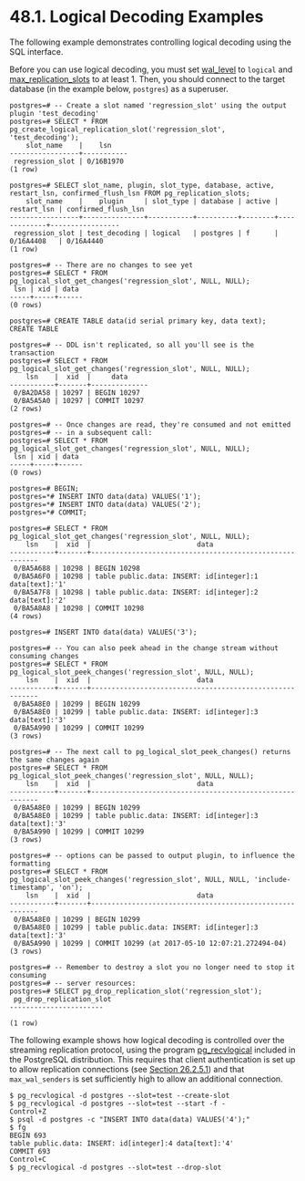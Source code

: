 # 48.1. Logical Decoding Examples

The following example demonstrates controlling logical decoding using the SQL interface.

Before you can use logical decoding, you must set [wal\_level](https://www.postgresql.org/docs/13/runtime-config-wal.html#GUC-WAL-LEVEL) to `logical` and [max\_replication\_slots](https://www.postgresql.org/docs/13/runtime-config-replication.html#GUC-MAX-REPLICATION-SLOTS) to at least 1. Then, you should connect to the target database \(in the example below, `postgres`\) as a superuser.

```text
postgres=# -- Create a slot named 'regression_slot' using the output plugin 'test_decoding'
postgres=# SELECT * FROM pg_create_logical_replication_slot('regression_slot', 'test_decoding');
    slot_name    |    lsn
-----------------+-----------
 regression_slot | 0/16B1970
(1 row)

postgres=# SELECT slot_name, plugin, slot_type, database, active, restart_lsn, confirmed_flush_lsn FROM pg_replication_slots;
    slot_name    |    plugin     | slot_type | database | active | restart_lsn | confirmed_flush_lsn
-----------------+---------------+-----------+----------+--------+-------------+-----------------
 regression_slot | test_decoding | logical   | postgres | f      | 0/16A4408   | 0/16A4440
(1 row)

postgres=# -- There are no changes to see yet
postgres=# SELECT * FROM pg_logical_slot_get_changes('regression_slot', NULL, NULL);
 lsn | xid | data 
-----+-----+------
(0 rows)

postgres=# CREATE TABLE data(id serial primary key, data text);
CREATE TABLE

postgres=# -- DDL isn't replicated, so all you'll see is the transaction
postgres=# SELECT * FROM pg_logical_slot_get_changes('regression_slot', NULL, NULL);
    lsn    |  xid  |     data     
-----------+-------+--------------
 0/BA2DA58 | 10297 | BEGIN 10297
 0/BA5A5A0 | 10297 | COMMIT 10297
(2 rows)

postgres=# -- Once changes are read, they're consumed and not emitted
postgres=# -- in a subsequent call:
postgres=# SELECT * FROM pg_logical_slot_get_changes('regression_slot', NULL, NULL);
 lsn | xid | data 
-----+-----+------
(0 rows)

postgres=# BEGIN;
postgres=*# INSERT INTO data(data) VALUES('1');
postgres=*# INSERT INTO data(data) VALUES('2');
postgres=*# COMMIT;

postgres=# SELECT * FROM pg_logical_slot_get_changes('regression_slot', NULL, NULL);
    lsn    |  xid  |                          data                           
-----------+-------+---------------------------------------------------------
 0/BA5A688 | 10298 | BEGIN 10298
 0/BA5A6F0 | 10298 | table public.data: INSERT: id[integer]:1 data[text]:'1'
 0/BA5A7F8 | 10298 | table public.data: INSERT: id[integer]:2 data[text]:'2'
 0/BA5A8A8 | 10298 | COMMIT 10298
(4 rows)

postgres=# INSERT INTO data(data) VALUES('3');

postgres=# -- You can also peek ahead in the change stream without consuming changes
postgres=# SELECT * FROM pg_logical_slot_peek_changes('regression_slot', NULL, NULL);
    lsn    |  xid  |                          data                           
-----------+-------+---------------------------------------------------------
 0/BA5A8E0 | 10299 | BEGIN 10299
 0/BA5A8E0 | 10299 | table public.data: INSERT: id[integer]:3 data[text]:'3'
 0/BA5A990 | 10299 | COMMIT 10299
(3 rows)

postgres=# -- The next call to pg_logical_slot_peek_changes() returns the same changes again
postgres=# SELECT * FROM pg_logical_slot_peek_changes('regression_slot', NULL, NULL);
    lsn    |  xid  |                          data                           
-----------+-------+---------------------------------------------------------
 0/BA5A8E0 | 10299 | BEGIN 10299
 0/BA5A8E0 | 10299 | table public.data: INSERT: id[integer]:3 data[text]:'3'
 0/BA5A990 | 10299 | COMMIT 10299
(3 rows)

postgres=# -- options can be passed to output plugin, to influence the formatting
postgres=# SELECT * FROM pg_logical_slot_peek_changes('regression_slot', NULL, NULL, 'include-timestamp', 'on');
    lsn    |  xid  |                          data                           
-----------+-------+---------------------------------------------------------
 0/BA5A8E0 | 10299 | BEGIN 10299
 0/BA5A8E0 | 10299 | table public.data: INSERT: id[integer]:3 data[text]:'3'
 0/BA5A990 | 10299 | COMMIT 10299 (at 2017-05-10 12:07:21.272494-04)
(3 rows)

postgres=# -- Remember to destroy a slot you no longer need to stop it consuming
postgres=# -- server resources:
postgres=# SELECT pg_drop_replication_slot('regression_slot');
 pg_drop_replication_slot
-----------------------

(1 row)
```

The following example shows how logical decoding is controlled over the streaming replication protocol, using the program [pg\_recvlogical](https://www.postgresql.org/docs/13/app-pgrecvlogical.html) included in the PostgreSQL distribution. This requires that client authentication is set up to allow replication connections \(see [Section 26.2.5.1](https://www.postgresql.org/docs/13/warm-standby.html#STREAMING-REPLICATION-AUTHENTICATION)\) and that `max_wal_senders` is set sufficiently high to allow an additional connection.

```text
$ pg_recvlogical -d postgres --slot=test --create-slot
$ pg_recvlogical -d postgres --slot=test --start -f -
Control+Z
$ psql -d postgres -c "INSERT INTO data(data) VALUES('4');"
$ fg
BEGIN 693
table public.data: INSERT: id[integer]:4 data[text]:'4'
COMMIT 693
Control+C
$ pg_recvlogical -d postgres --slot=test --drop-slot
```

